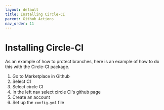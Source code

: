 ```yaml
---
layout: default
title: Installing Circle-CI
parent: Github Actions
nav_order: 11
---
```



# Installing Circle-CI

As an example of how to protect branches, here is an example of how to do this with the Circle-CI package.

1. Go to Marketplace in Github
2. Select CI
3. Select circle CI
4. In the left nav select circle CI's github page
5. Create an account
6. Set up the `config.yml` file
